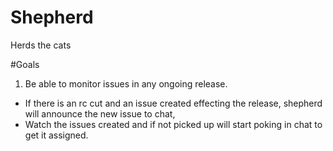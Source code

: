 # Shepherd

Herds the cats


#Goals

1) Be able to monitor issues in any ongoing release. 
- If there is an rc cut and an issue created effecting the release, shepherd will announce the new issue to chat, 
- Watch the issues created and if not picked up will start poking in chat to get it assigned.